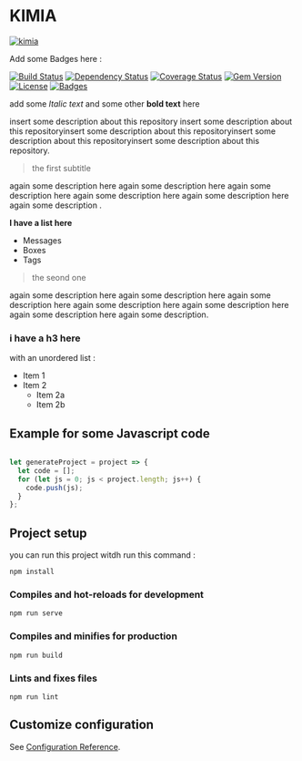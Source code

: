 # KIMIA

[![kimia](https://avatars2.githubusercontent.com/u/18642584?s=460&u=dd5f22e6b246dc8f360b0ab1567d371b335eb2de&v=4)](https://github.com/kimiashz)


Add some Badges here :

[![Build Status](http://img.shields.io/travis/badges/badgerbadgerbadger.svg?style=flat-square)](https://travis-ci.org/badges/badgerbadgerbadger) [![Dependency Status](http://img.shields.io/gemnasium/badges/badgerbadgerbadger.svg?style=flat-square)](https://gemnasium.com/badges/badgerbadgerbadger) [![Coverage Status](http://img.shields.io/coveralls/badges/badgerbadgerbadger.svg?style=flat-square)](https://coveralls.io/r/badges/badgerbadgerbadger) [![Gem Version](http://img.shields.io/gem/v/badgerbadgerbadger.svg?style=flat-square)](https://rubygems.org/gems/badgerbadgerbadger) [![License](http://img.shields.io/:license-mit-blue.svg?style=flat-square)](http://badges.mit-license.org) [![Badges](http://img.shields.io/:badges-9/9-ff6799.svg?style=flat-square)](https://github.com/badges/badgerbadgerbadger)


add some *Italic text* and some other **bold text** here

insert some description about this repository insert some description about this repositoryinsert some description about this repositoryinsert some description about this repositoryinsert some description about this repository.


> the first subtitle

again some description here again some description here again some description here again some description here again some description here again some description .

**I have a list here**

- Messages
- Boxes
- Tags

> the seond one

again some description here again some description here again some description here again some description here again some description here again some description here again some description.

### i have a h3 here
with an unordered list :

* Item 1
* Item 2
  * Item 2a
  * Item 2b



## Example for some Javascript code

```javascript

let generateProject = project => {
  let code = [];
  for (let js = 0; js < project.length; js++) {
    code.push(js);
  }
};
```

## Project setup

you can run this project witdh run this command :
```
npm install
```

### Compiles and hot-reloads for development
```
npm run serve
```

### Compiles and minifies for production
```
npm run build
```

### Lints and fixes files
```
npm run lint
```



## Customize configuration
See [Configuration Reference](https://cli.vuejs.org/config/).
